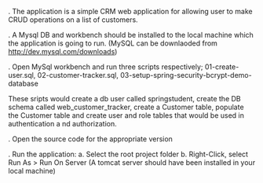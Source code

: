. The application is a simple CRM web application for allowing user to make CRUD operations on a list of customers.

. A Mysql DB and workbench should be installed to the local machine which the application is going to run. (MySQL can be 
downlaoded from http://dev.mysql.com/downloads)

. Open MySql workbench and run three scripts respectively; 
    01-create-user.sql, 
    02-customer-tracker.sql, 
    03-setup-spring-security-bcrypt-demo-database 

These sripts would create a db user called springstudent, create the DB schema called web_customer_tracker, 
create a Customer table, populate the Customer table and create user and role tables that would be used in authentication a
nd authorization.

. Open the source code for the appropriate version

. Run the application: 
   a. Select the root project folder
   b. Right-Click, select Run As > Run On Server (A tomcat server should have been installed in your local machine)
